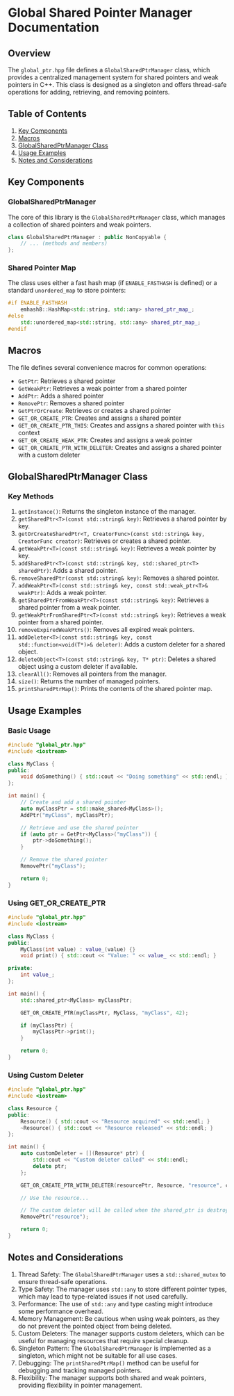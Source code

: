 # Global Shared Pointer Manager Documentation

## Overview

The `global_ptr.hpp` file defines a `GlobalSharedPtrManager` class, which provides a centralized management system for shared pointers and weak pointers in C++. This class is designed as a singleton and offers thread-safe operations for adding, retrieving, and removing pointers.

## Table of Contents

1. [Key Components](#key-components)
2. [Macros](#macros)
3. [GlobalSharedPtrManager Class](#globalsharedptrmanager-class)
4. [Usage Examples](#usage-examples)
5. [Notes and Considerations](#notes-and-considerations)

## Key Components

### GlobalSharedPtrManager

The core of this library is the `GlobalSharedPtrManager` class, which manages a collection of shared pointers and weak pointers.

```cpp
class GlobalSharedPtrManager : public NonCopyable {
    // ... (methods and members)
};
```

### Shared Pointer Map

The class uses either a fast hash map (if `ENABLE_FASTHASH` is defined) or a standard `unordered_map` to store pointers:

```cpp
#if ENABLE_FASTHASH
    emhash8::HashMap<std::string, std::any> shared_ptr_map_;
#else
    std::unordered_map<std::string, std::any> shared_ptr_map_;
#endif
```

## Macros

The file defines several convenience macros for common operations:

- `GetPtr`: Retrieves a shared pointer
- `GetWeakPtr`: Retrieves a weak pointer from a shared pointer
- `AddPtr`: Adds a shared pointer
- `RemovePtr`: Removes a shared pointer
- `GetPtrOrCreate`: Retrieves or creates a shared pointer
- `GET_OR_CREATE_PTR`: Creates and assigns a shared pointer
- `GET_OR_CREATE_PTR_THIS`: Creates and assigns a shared pointer with `this` context
- `GET_OR_CREATE_WEAK_PTR`: Creates and assigns a weak pointer
- `GET_OR_CREATE_PTR_WITH_DELETER`: Creates and assigns a shared pointer with a custom deleter

## GlobalSharedPtrManager Class

### Key Methods

1. `getInstance()`: Returns the singleton instance of the manager.
2. `getSharedPtr<T>(const std::string& key)`: Retrieves a shared pointer by key.
3. `getOrCreateSharedPtr<T, CreatorFunc>(const std::string& key, CreatorFunc creator)`: Retrieves or creates a shared pointer.
4. `getWeakPtr<T>(const std::string& key)`: Retrieves a weak pointer by key.
5. `addSharedPtr<T>(const std::string& key, std::shared_ptr<T> sharedPtr)`: Adds a shared pointer.
6. `removeSharedPtr(const std::string& key)`: Removes a shared pointer.
7. `addWeakPtr<T>(const std::string& key, const std::weak_ptr<T>& weakPtr)`: Adds a weak pointer.
8. `getSharedPtrFromWeakPtr<T>(const std::string& key)`: Retrieves a shared pointer from a weak pointer.
9. `getWeakPtrFromSharedPtr<T>(const std::string& key)`: Retrieves a weak pointer from a shared pointer.
10. `removeExpiredWeakPtrs()`: Removes all expired weak pointers.
11. `addDeleter<T>(const std::string& key, const std::function<void(T*)>& deleter)`: Adds a custom deleter for a shared object.
12. `deleteObject<T>(const std::string& key, T* ptr)`: Deletes a shared object using a custom deleter if available.
13. `clearAll()`: Removes all pointers from the manager.
14. `size()`: Returns the number of managed pointers.
15. `printSharedPtrMap()`: Prints the contents of the shared pointer map.

## Usage Examples

### Basic Usage

```cpp
#include "global_ptr.hpp"
#include <iostream>

class MyClass {
public:
    void doSomething() { std::cout << "Doing something" << std::endl; }
};

int main() {
    // Create and add a shared pointer
    auto myClassPtr = std::make_shared<MyClass>();
    AddPtr("myClass", myClassPtr);

    // Retrieve and use the shared pointer
    if (auto ptr = GetPtr<MyClass>("myClass")) {
        ptr->doSomething();
    }

    // Remove the shared pointer
    RemovePtr("myClass");

    return 0;
}
```

### Using GET_OR_CREATE_PTR

```cpp
#include "global_ptr.hpp"
#include <iostream>

class MyClass {
public:
    MyClass(int value) : value_(value) {}
    void print() { std::cout << "Value: " << value_ << std::endl; }

private:
    int value_;
};

int main() {
    std::shared_ptr<MyClass> myClassPtr;

    GET_OR_CREATE_PTR(myClassPtr, MyClass, "myClass", 42);

    if (myClassPtr) {
        myClassPtr->print();
    }

    return 0;
}
```

### Using Custom Deleter

```cpp
#include "global_ptr.hpp"
#include <iostream>

class Resource {
public:
    Resource() { std::cout << "Resource acquired" << std::endl; }
    ~Resource() { std::cout << "Resource released" << std::endl; }
};

int main() {
    auto customDeleter = [](Resource* ptr) {
        std::cout << "Custom deleter called" << std::endl;
        delete ptr;
    };

    GET_OR_CREATE_PTR_WITH_DELETER(resourcePtr, Resource, "resource", customDeleter);

    // Use the resource...

    // The custom deleter will be called when the shared_ptr is destroyed
    RemovePtr("resource");

    return 0;
}
```

## Notes and Considerations

1. Thread Safety: The `GlobalSharedPtrManager` uses a `std::shared_mutex` to ensure thread-safe operations.
2. Type Safety: The manager uses `std::any` to store different pointer types, which may lead to type-related issues if not used carefully.
3. Performance: The use of `std::any` and type casting might introduce some performance overhead.
4. Memory Management: Be cautious when using weak pointers, as they do not prevent the pointed object from being deleted.
5. Custom Deleters: The manager supports custom deleters, which can be useful for managing resources that require special cleanup.
6. Singleton Pattern: The `GlobalSharedPtrManager` is implemented as a singleton, which might not be suitable for all use cases.
7. Debugging: The `printSharedPtrMap()` method can be useful for debugging and tracking managed pointers.
8. Flexibility: The manager supports both shared and weak pointers, providing flexibility in pointer management.
